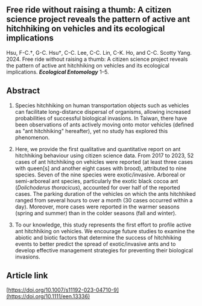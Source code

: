 ## Free ride without raising a thumb: A citizen science project reveals the pattern of active ant hitchhiking on vehicles and its ecological implications

Hsu, F-C.†, G-C. Hsu†, C-C. Lee, C-C. Lin, C-K. Ho, and C-C. Scotty Yang. 2024. Free ride without raising a thumb: A citizen science project reveals the pattern of active ant hitchhiking on vehicles and its ecological implications. __*Ecological Entomology*__ 1–5.

## Abstract

1. Species hitchhiking on human transportation objects such as vehicles can facilitate long-distance dispersal of organisms, allowing increased probabilities of successful biological invasions. In Taiwan, there have been observations of ants actively moving onto motor vehicles (defined as "ant hitchhiking" hereafter), yet no study has explored this phenomenon.

2. Here, we provide the first qualitative and quantitative report on ant hitchhiking behaviour using citizen science data. From 2017 to 2023, 52 cases of ant hitchhiking on vehicles were reported (at least three cases with queen[s] and another eight cases with brood), attributed to nine species. Seven of the nine species were exotic/invasive. Arboreal or semi-arboreal ant species, particularly the exotic black cocoa ant (_Dolichoderus thoracicus_), accounted for over half of the reported cases. The parking duration of the vehicles on which the ants hitchhiked ranged from several hours to over a month (30 cases occurred within a day). Moreover, more cases were reported in the warmer seasons (spring and summer) than in the colder seasons (fall and winter).

3. To our knowledge, this study represents the first effort to profile active ant hitchhiking on vehicles. We encourage future studies to examine the abiotic and biotic factors that determine the success of hitchhiking events to better predict the spread of exotic/invasive ants and to develop effective management strategies for preventing their biological invasions.

## Article link

[https://doi.org/10.1007/s11192-023-04710-9](https://doi.org/10.1111/een.13336)
